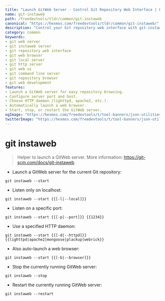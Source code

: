 ```yaml
---
title: "Launch GitWeb Server - Control Git Repository Web Interface | Free DevTools"
name: git-instaweb
path: /freedevtools/tldr/common/git-instaweb
canonical: "https://hexmos.com/freedevtools/tldr/common/git-instaweb/"
description: "Control your Git repository web interface with git-instaweb. Launch a local GitWeb server and browse your repository in a web browser. Free online tool, no registration required."
category: common
keywords:
- git web server
- git instaweb server
- git repository web interface
- git web browser
- git local server
- git http server
- git web ui
- git command line server
- git repository browser
- git web development
features:
- Launch a GitWeb server for easy repository browsing.
- Configure server port and host.
- Choose HTTP daemon (lighttpd, apache2, etc.).
- Automatically launch a web browser.
- Start, stop, or restart the GitWeb server.
ogImage: "https://hexmos.com/freedevtools/t/tool-banners/json-utilities-banner.png"
twitterImage: "https://hexmos.com/freedevtools/t/tool-banners/json-utilities-banner.png"
---
```


# git instaweb

> Helper to launch a GitWeb server.
> More information: <https://git-scm.com/docs/git-instaweb>.

- Launch a GitWeb server for the current Git repository:

`git instaweb --start`

- Listen only on localhost:

`git instaweb --start {{[-l|--local]}}`

- Listen on a specific port:

`git instaweb --start {{[-p|--port]}} {{1234}}`

- Use a specified HTTP daemon:

`git instaweb --start {{[-d|--httpd]}} {{lighttpd|apache2|mongoose|plackup|webrick}}`

- Also auto-launch a web browser:

`git instaweb --start {{[-b|--browser]}}`

- Stop the currently running GitWeb server:

`git instaweb --stop`

- Restart the currently running GitWeb server:

`git instaweb --restart`
